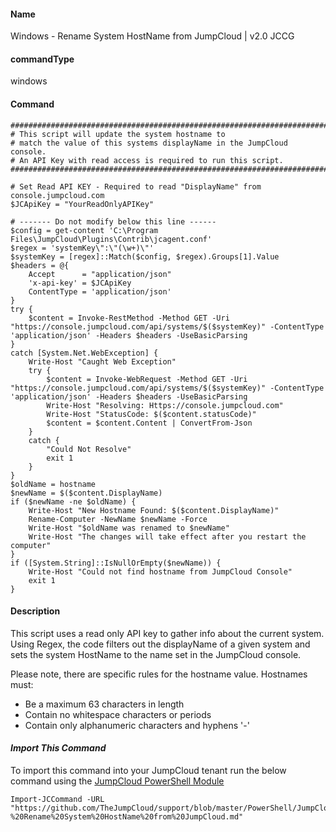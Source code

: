 #### Name

Windows - Rename System HostName from JumpCloud | v2.0 JCCG

#### commandType

windows

#### Command

```
################################################################################
# This script will update the system hostname to
# match the value of this systems displayName in the JumpCloud console.
# An API Key with read access is required to run this script.
################################################################################

# Set Read API KEY - Required to read "DisplayName" from console.jumpcloud.com
$JCApiKey = "YourReadOnlyAPIKey"

# ------- Do not modify below this line ------
$config = get-content 'C:\Program Files\JumpCloud\Plugins\Contrib\jcagent.conf'
$regex = 'systemKey\":\"(\w+)\"'
$systemKey = [regex]::Match($config, $regex).Groups[1].Value
$headers = @{
    Accept      = "application/json"
    'x-api-key' = $JCApiKey
    ContentType = 'application/json'
}
try {
    $content = Invoke-RestMethod -Method GET -Uri "https://console.jumpcloud.com/api/systems/$($systemKey)" -ContentType 'application/json' -Headers $headers -UseBasicParsing
}
catch [System.Net.WebException] {
    Write-Host "Caught Web Exception"
    try {
        $content = Invoke-WebRequest -Method GET -Uri "https://console.jumpcloud.com/api/systems/$($systemKey)" -ContentType 'application/json' -Headers $headers -UseBasicParsing
        Write-Host "Resolving: Https://console.jumpcloud.com"
        Write-Host "StatusCode: $($content.statusCode)"
        $content = $content.Content | ConvertFrom-Json
    }
    catch {
        "Could Not Resolve"
        exit 1
    }
}
$oldName = hostname
$newName = $($content.DisplayName)
if ($newName -ne $oldName) {
    Write-Host "New Hostname Found: $($content.DisplayName)"
    Rename-Computer -NewName $newName -Force
    Write-Host "$oldName was renamed to $newName"
    Write-Host "The changes will take effect after you restart the computer"
}
if ([System.String]::IsNullOrEmpty($newName)) {
    Write-Host "Could not find hostname from JumpCloud Console"
    exit 1
}
```

#### Description

This script uses a read only API key to gather info about the current system. Using Regex, the code filters out the displayName of a given system and sets the system HostName to the name set in the JumpCloud console.

Please note, there are specific rules for the hostname value. Hostnames must:

- Be a maximum 63 characters in length
- Contain no whitespace characters or periods
- Contain only alphanumeric characters and hyphens '-'

#### _Import This Command_

To import this command into your JumpCloud tenant run the below command using the [JumpCloud PowerShell Module](https://github.com/TheJumpCloud/support/wiki/Installing-the-JumpCloud-PowerShell-Module)

```
Import-JCCommand -URL "https://github.com/TheJumpCloud/support/blob/master/PowerShell/JumpCloud%20Commands%20Gallery/Windows%20Commands/Windows%20-%20Rename%20System%20HostName%20from%20JumpCloud.md"
```
